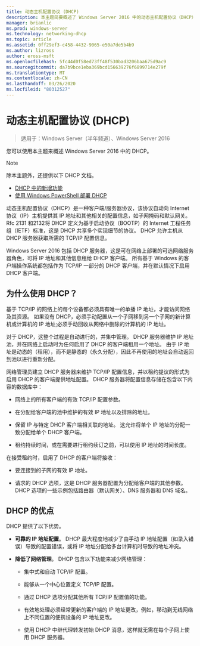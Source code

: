 ```yaml
---
title: 动态主机配置协议 (DHCP)
description: 本主题简要概述了 Windows Server 2016 中的动态主机配置协议（DHCP）。
manager: brianlic
ms.prod: windows-server
ms.technology: networking-dhcp
ms.topic: article
ms.assetid: 0ff29ef3-c458-4432-9065-e50a7de5b4b9
ms.author: lizross
author: eross-msft
ms.openlocfilehash: 5fc44d0f58ed73ff48f530bad3206baa675d9ac9
ms.sourcegitcommit: da7b9bce1eba369bcd156639276f6899714e279f
ms.translationtype: MT
ms.contentlocale: zh-CN
ms.lasthandoff: 03/26/2020
ms.locfileid: "80312527"
---
```

# <a name="dynamic-host-configuration-protocol-dhcp"></a>动态主机配置协议 (DHCP)

>适用于：Windows Server（半年频道）、Windows Server 2016

您可以使用本主题来概述 Windows Server 2016 中的 DHCP。

> [!NOTE]
> 除本主题外，还提供以下 DHCP 文档。
>
> - [DHCP 中的新增功能](What-s-New-in-DHCP.md)
> - [使用 Windows PowerShell 部署 DHCP](dhcp-deploy-wps.md)

动态主机配置协议（DHCP）是一种客户端/服务器协议，该协议自动向 Internet 协议（IP）主机提供其 IP 地址和其他相关的配置信息，如子网掩码和默认网关。 Rfc 2131 和2132将 DHCP 定义为基于启动协议（BOOTP）的 Internet 工程任务组（IETF）标准，这是 DHCP 共享多个实现细节的协议。 DHCP 允许主机从 DHCP 服务器获取所需的 TCP/IP 配置信息。

Windows Server 2016 包括 DHCP 服务器，这是可在网络上部署的可选网络服务器角色，可将 IP 地址和其他信息租给 DHCP 客户端。 所有基于 Windows 的客户端操作系统都包括作为 TCP/IP 一部分的 DHCP 客户端，并在默认情况下启用 DHCP 客户端。

## <a name="why-use-dhcp"></a>为什么使用 DHCP？

基于 TCP/IP 的网络上的每个设备都必须具有唯一的单播 IP 地址，才能访问网络及其资源。 如果没有 DHCP，必须手动配置从一个子网移到另一个子网的新计算机或计算机的 IP 地址;必须手动回收从网络中删除的计算机的 IP 地址。

对于 DHCP，这整个过程是自动进行的，并集中管理。 DHCP 服务器维护 IP 地址池，并在网络上启动时为任何启用了 DHCP 的客户端租用一个地址。 由于 IP 地址是动态的（租用），而不是静态的（永久分配），因此不再使用的地址会自动返回到池以进行重新分配。

网络管理员建立 DHCP 服务器来维护 TCP/IP 配置信息，并以租约提议的形式为启用 DHCP 的客户端提供地址配置。 DHCP 服务器将配置信息存储在包含以下内容的数据库中：

- 网络上的所有客户端的有效 TCP/IP 配置参数。

- 在分配给客户端的池中维护的有效 IP 地址以及排除的地址。

- 保留 IP 与特定 DHCP 客户端相关联的地址。 这允许将单个 IP 地址的分配一致分配给单个 DHCP 客户端。

- 租约持续时间，或在需要进行租约续订之前，可以使用 IP 地址的时间长度。

在接受租约时，启用了 DHCP 的客户端将接收：

- 要连接到的子网的有效 IP 地址。  
  
- 请求的 DHCP 选项，这是 DHCP 服务器配置为分配给客户端的其他参数。 DHCP 选项的一些示例包括路由器（默认网关）、DNS 服务器和 DNS 域名。

## <a name="benefits-of-dhcp"></a>DHCP 的优点

DHCP 提供了以下优势。

- **可靠的 IP 地址配置**。 DHCP 最大程度地减少了由手动 IP 地址配置（如录入错误）导致的配置错误，或将 IP 地址分配给多台计算机时导致的地址冲突。

- **降低了网络管理**。 DHCP 包含以下功能来减少网络管理：

    - 集中式和自动 TCP/IP 配置。

    - 能够从一个中心位置定义 TCP/IP 配置。

    - 通过 DHCP 选项分配其他所有 TCP/IP 配置值的功能。

    - 有效地处理必须经常更新的客户端的 IP 地址更改，例如，移动到无线网络上不同位置的便携设备的 IP 地址更改。

    - 使用 DHCP 中继代理转发初始 DHCP 消息，这样就无需在每个子网上使用 DHCP 服务器。

